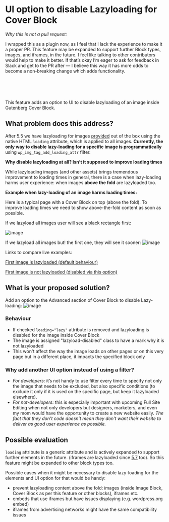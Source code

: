 # UI option to disable Lazyloading for Cover Block

*Why this is not a pull request:*

I wrapped this as a plugin now, as I feel that I lack the experience to make it a proper PR.
This feature may be expanded to support further Block types, images, and iframes, in the future. I feel like talking to other contributors would help to make it better. 
If that’s okay I’m eager to ask for feedback in Slack and get to the PR after — I believe this way it has more odds to become a non-breaking change which adds functionality.
 
\
\
\
\
This feature adds an option to UI to disable lazyloading of an image inside Gutenberg Cover Block.  


## What problem does this address?
After 5.5 we have lazyloading for images [provided](https://make.wordpress.org/core/2020/07/14/lazy-loading-images-in-5-5/) out of the box using the native HTML `loading` attribute, which is applied to all images.
**Currently, the only way to disable lazy-loading for a specific image is programmatically** using `wp_img_tag_add_loading_attr` filter. 

**Why disable lazyloading at all? Isn’t it supposed to improve loading times**

While lazyloading images (and other assets)  brings tremendous improvement to loading times in general, there is a case when lazy-loading harms user experience: when images **above the fold** are lazyloaded too.

**Example when lazy-loading of an image harms loading times:**

Here is a typical page with a Cover Block on top (above the fold). To improve loading times we need to show above-the-fold content as soon as possible.

If we lazyload all images user will see a black rectangle first:

![image](https://user-images.githubusercontent.com/5646904/114310093-3eb8e580-9af2-11eb-9a51-675d347f4c86.png)

If we lazyload all images but! the first one, they will see it sooner:
![image](https://user-images.githubusercontent.com/5646904/114310218-be46b480-9af2-11eb-94c3-356fd3d6af95.png)

Links to compare live examples: 

[First image is lazyloaded (default behaviour)](https://utm.speedguard.pro/lazyload-enabled-for-all/)

[First image is not lazyloaded (disabled via this option)](https://utm.speedguard.pro/lazyload-disabled-for-cover/)


## What is your proposed solution?
Add an option to the Advanced section of Cover Block to disable Lazy-loading:
![image](https://user-images.githubusercontent.com/5646904/114306877-fc89a700-9ae5-11eb-8ad2-f5fd2eba1eaa.png)

### Behaviour

* If checked `loading="lazy"` attribute is removed and lazyloading is disabled for the image inside Cover Block
* The image is assigned "lazyload-disabled" class to have a mark why it is not lazyloaded
* This won't affect the way the image loads on other pages or on this very page but in a different place, it impacts the specified block only

### Why add another UI option instead of using a filter?
* *For developers:* it’s not handy to use filter every time to specify not only the image that needs to be excluded, but also specific conditions (to exclude it only if it is used on the specific page, but keep it lazyloaded elsewhere).
* *For not-developers:* this is especially important with upcoming Full Site Editing when not only developers but designers, marketers, and even my mom would have the opportunity to create a new website easily. 
*The fact that they don’t code doesn’t mean they don’t want their website to deliver as good user experience as possible.*

## Possible evaluation
`loading` attribute is a generic attribute and is actively expanded to support further elements in the future. (iframes are lazyloaded since [5.7](https://make.wordpress.org/core/2021/02/19/lazy-loading-iframes-in-5-7/) too). So this feature might be expanded to other block types too.

Possible cases when it might be necessary to disable lazy-loading for the elements and UI option for that would be handy:
* prevent lazyloading content above the fold: images (inside Image Block, Cover Block as per this feature or other blocks), iframes etc. 
* embeds that use iframes but have issues displaying (e.g. wordpress.org embed)
* iframes from advertising networks might have the same compatibility issues

